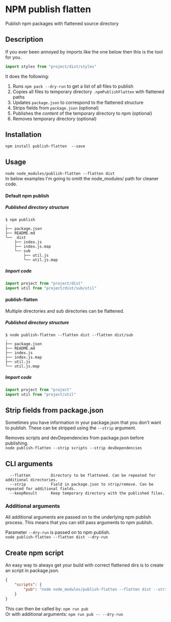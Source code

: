 # NPM publish flatten
Publish npm packages with flattened source directory

## Description
If you ever been annoyed by imports like the one below then this is the tool for you.
```js
import styles from "project/dist/styles"
```

It does the following:
1. Runs `npm pack --dry-run` to get a list of all files to publish
1. Copies all files to temporary directory `.npmPublishFlatten` with flattened paths
1. Updates `package.json` to correspond to the flattened structure
1. Strips fields from `package.json` (optional)
1. Publishes the content of the temporary directory to npm (optional)
1. Removes temporary directory (optional)

## Installation
`npm install publish-flatten  --save`

## Usage
`node node_modules/publish-flatten --flatten dist`    
In below examples I'm going to omitt the node_modules/ path for cleaner code.

#### Default npm publish

##### Published directory structure
```
$ npm publish
.
├── package.json
├── README.md
└──  dist
    ├── index.js
    ├── index.js.map
    └── sub
        ├── util.js
        └── util.js.map
```

##### Import code
```js
import project from "project/dist"
import util from "project/dist/sub/util"
```

#### publish-flatten
Multiple directories and sub directories can be flattened.

##### Published directory structure
```
$ node publish-flatten --flatten dist --flatten dist/sub
.
├── package.json
├── README.md
├── index.js
├── index.js.map
├── util.js
└── util.js.map  
```

##### Import code
```js
import project from "project"
import util from "project/util"
```

## Strip fields from package.json
Sometimes you have information in your package.json that you don't want to publish. These can be stripped using the `--strip` argument.

Removes scripts and devDependencies from package.json before publishing.    
`node publish-flatten --strip scripts --strip devDependencies`

## CLI arguments
```
  --flatten         Directory to be flattened. Can be repeated for additional directories.
  --strip           Field in package.json to strip/remove. Can be repeated for additional fields.
  --keepResult      Keep temporary directory with the published files.
```

### Additional arguments
All additional arguments are passed on to the underlying npm publish process. This means that you can still pass arguments to npm publish.    

Parameter `--dry-run` is passed on to npm publish.    
`node publish-flatten --flatten dist --dry-run`

## Create npm script
An easy way to always get your build with correct flattened dirs is to create an script in package.json.
```json 
{
    "scripts": {
        "pub": "node node_modules/publish-flatten --flatten dist --strip scripts"
    }
}
```

This can then be called by: `npm run pub`    
Or with additional arguments: `npm run pub -- --dry-run`